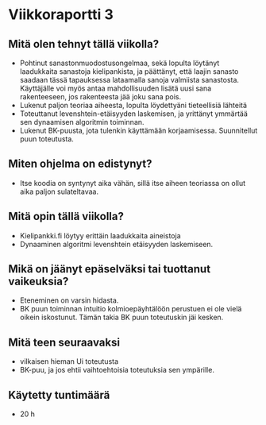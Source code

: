 # Viikkoraportti 3

## Mitä olen tehnyt tällä viikolla?

- Pohtinut sanastonmuodostusongelmaa, sekä lopulta löytänyt laadukkaita sanastoja kielipankista, ja päättänyt, että laajin sanasto saadaan tässä tapauksessa lataamalla sanoja valmiista sanastosta. Käyttäjälle voi myös antaa mahdollisuuden lisätä uusi sana rakenteeseen, jos rakenteesta jää joku sana pois.
- Lukenut paljon teoriaa aiheesta, lopulta löydettyäni tieteellisiä lähteitä
- Toteuttanut levenshtein-etäisyyden laskemisen, ja yrittänyt ymmärtää sen dynaamisen algoritmin toiminnan.
- Lukenut BK-puusta, jota tulenkin käyttämään korjaamisessa. Suunnitellut puun toteutusta.

## Miten ohjelma on edistynyt?

- Itse koodia on syntynyt aika vähän, sillä itse aiheen teoriassa on ollut aika paljon sulateltavaa.

## Mitä opin tällä viikolla?

- Kielipankki.fi löytyy erittäin laadukkaita aineistoja
- Dynaaminen algoritmi levenshtein etäisyyden laskemiseen.

## Mikä on jäänyt epäselväksi tai tuottanut vaikeuksia?

- Eteneminen on varsin hidasta.
- BK puun toiminnan intuitio kolmioepäyhtälöön perustuen ei ole vielä oikein iskostunut. Tämän takia BK puun toteutuskin jäi kesken.

## Mitä teen seuraavaksi

- vilkaisen hieman Ui toteutusta
- BK-puu, ja jos ehtii vaihtoehtoisia toteutuksia sen ympärille.

## Käytetty tuntimäärä
- 20 h

